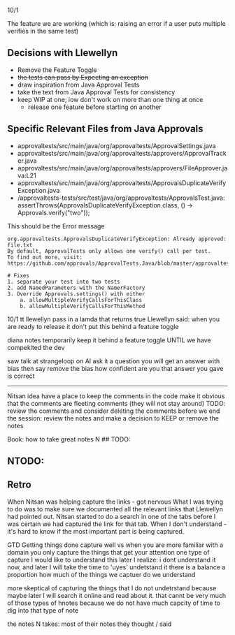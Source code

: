 10/1 

The feature we are working (which is: raising an error if a user puts multiple verifies in the same test)

## Decisions with Llewellyn

- Remove the Feature Toggle
- ~~the tests can pass by Expecting an exception~~
- draw inspiration from Java Approval Tests
- take the text from Java Approval Tests for consistency
- keep WIP at one; iow don't work on more than one thing at once
  - release one feature before starting on another

## Specific Relevant Files from Java Approvals

- approvaltests/src/main/java/org/approvaltests/ApprovalSettings.java
- approvaltests/src/main/java/org/approvaltests/approvers/ApprovalTracker.java
- approvaltests/src/main/java/org/approvaltests/approvers/FileApprover.java:L21
- approvaltests/src/main/java/org/approvaltests/ApprovalsDuplicateVerifyException.java
- /approvaltests-tests/src/test/java/org/approvaltests/ApprovalsTest.java:    assertThrows(ApprovalsDuplicateVerifyException.class, () -> Approvals.verify("two"));

This should be the Error message
```
org.approvaltests.ApprovalsDuplicateVerifyException: Already approved: file.txt
By default, ApprovalTests only allows one verify() call per test.
To find out more, visit: 
https://github.com/approvals/ApprovalTests.Java/blob/master/approvaltests/docs/reference/Naming.md

# Fixes
1. separate your test into two tests
2. add NamedParameters with the NamerFactory
3. Override Approvals.settings() with either 
	a. allowMultipleVerifyCallsForThisClass
	b. allowMultipleVerifyCallsForThisMethod
```



10/1 tt llewellyn
 pass in a lamda that returns true
Llewellyn said: when you are ready to release it
    don't put this behind a feature toggle

diana notes
temporarily keep it behind a feature toggle 
UNTIL we have compeklted the dev

saw talk at strangeloop  on AI
ask it a question you will get an answer with bias
then say remove the bias
how confident are you that answer you gave is correct

----
Nitsan idea
have a place to keep the comments in the code
 make it obvious that the comments are fleeting comments
(they will not stay around)
TODO: review the comments and consider deleting the comments 
before we end the session:  review the notes and make a decision
to KEEP or remove the notes

Book: how to take great notes
N ## TODO: 
## NTODO: 
## 

## Retro

When Nitsan was helping capture the links - got nervous
What I was trying to do was to make sure we documented all the relevant links that Llewellyn had pointed out.
Nitsan started to do a search in one of the tabs before I was certain we had captured the link for that tab.
When I don't understand - it's hard to know if the most important part is being captured.

GTD  Getting things done
 capture well
vs
  when you are more familiar with a domain 
you only capture the things that get your attention
  one type of capture 
I would like to understand this later
 I realize: i dont understand it now, and later I will take the time to 'uyes'  undetstand it
 there is a balance
 a proportion 
 how much of the things we captuer do we understand

more skeptical of capturing the things that I do not undetrstand
 because maybe later I will search it online and read about it. 
 that cannt be very much of those types of hnotes
because we do not have much capcity of time to dig into that type of note

the notes N takes:  most of their notes they thought / said  


